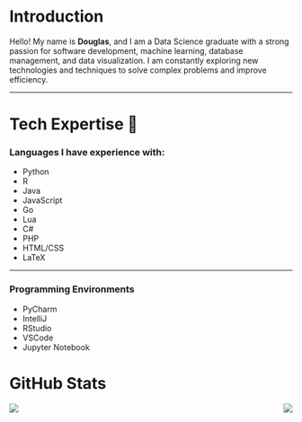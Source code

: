 <h1 align="left">Introduction</h1>

Hello! My name is **Douglas**, and I am a Data Science graduate with a strong passion for software development, machine learning, database management, and data visualization. I am constantly exploring new technologies and techniques to solve complex problems and improve efficiency.

---

<h1 align="left">Tech Expertise 📖</h1>

### Languages I have experience with:
- Python
- R
- Java
- JavaScript
- Go
- Lua
- C#
- PHP
- HTML/CSS
- LaTeX
---

### Programming Environments
- PyCharm
- IntelliJ
- RStudio
- VSCode
- Jupyter Notebook

<h1 align="left">GitHub Stats</h1>

<p align="left">
  <img align="left" src="https://github-readme-stats.vercel.app/api/top-langs/?username=dug22&hide_progress=true&theme=compact" />
</p>
<p align="right">
  <img align="right" src="https://github-readme-stats.vercel.app/api?username=dug22&theme=compact"/>
</p>
